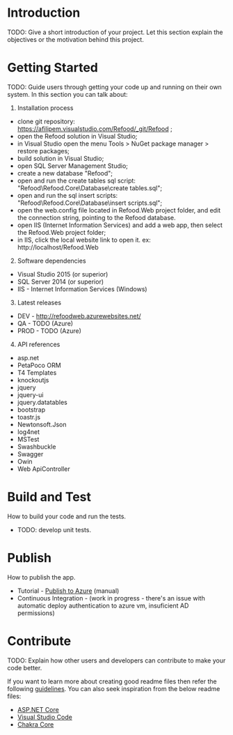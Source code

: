 # Introduction
TODO: Give a short introduction of your project. Let this section explain the objectives or the motivation behind this project. 

# Getting Started
TODO: Guide users through getting your code up and running on their own system. In this section you can talk about:

1.	Installation process
- clone git repository: https://afilipem.visualstudio.com/Refood/_git/Refood ;
- open the Refood solution in Visual Studio;
- in Visual Studio open the menu Tools > NuGet package manager > restore packages;
- build solution in Visual Studio;
- open SQL Server Management Studio; 
- create a new database "Refood";
- open and run the create tables sql script: "Refood\Refood.Core\Database\create tables.sql"; 
- open and run the sql insert scripts: "Refood\Refood.Core\Database\insert scripts.sql"; 
- open the web.config file located in Refood.Web project folder, and edit the connection string, pointing to the Refood database.
- open IIS (Internet Information Services) and add a web app, then select the Refood.Web project folder;
- in IIS, click the local website link to open it. ex: http://localhost/Refood.Web

2.	Software dependencies
- Visual Studio 2015 (or superior)
- SQL Server 2014 (or superior)
- IIS - Internet Information Services (Windows)
     
3.	Latest releases
- DEV - http://refoodweb.azurewebsites.net/
- QA - TODO (Azure)
- PROD - TODO (Azure)

4.	API references
- asp.net
- PetaPoco ORM
- T4 Templates
- knockoutjs
- jquery
- jquery-ui
- jquery.datatables
- bootstrap
- toastr.js
- Newtonsoft.Json
- log4net
- MSTest
- Swashbuckle
- Swagger
- Owin
- Web ApiController

# Build and Test
How to build your code and run the tests.
- TODO: develop unit tests. 

# Publish
How to publish the app.
- Tutorial - [Publish to Azure](https://docs.microsoft.com/en-us/azure/app-service/app-service-web-get-started-dotnet#publish-to-azure) (manual)
- Continuous Integration - (work in progress - there's an issue with automatic deploy authentication to azure vm, insuficient AD permissions)

# Contribute
TODO: Explain how other users and developers can contribute to make your code better. 

If you want to learn more about creating good readme files then refer the following [guidelines](https://www.visualstudio.com/en-us/docs/git/create-a-readme). You can also seek inspiration from the below readme files:
- [ASP.NET Core](https://github.com/aspnet/Home)
- [Visual Studio Code](https://github.com/Microsoft/vscode)
- [Chakra Core](https://github.com/Microsoft/ChakraCore)
